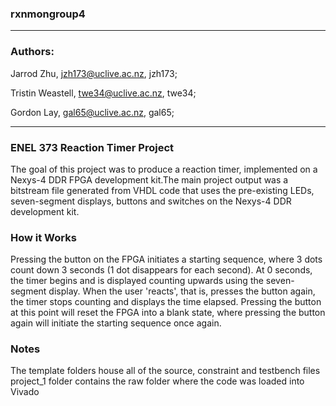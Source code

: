 ### rxnmongroup4

--------------------------------------------------------------------------------

### Authors:
Jarrod Zhu, jzh173@uclive.ac.nz, jzh173; 

Tristin Weastell, twe34@uclive.ac.nz, twe34;
 
Gordon Lay, gal65@uclive.ac.nz, gal65;

--------------------------------------------------------------------------------

### ENEL 373 Reaction Timer Project
The goal of this project was to produce a reaction timer, implemented on a 
Nexys-4 DDR FPGA development kit.The main project output was a bitstream file 
generated from VHDL code that uses the pre-existing LEDs, seven-segment 
displays, buttons and switches on the Nexys-4 DDR development kit. 

### How it Works
Pressing the button on the FPGA initiates a starting sequence, where 3 dots 
count down 3 seconds (1 dot disappears for each second). At 0 seconds, the timer
begins and is displayed counting upwards using the seven-segment display. When 
the user 'reacts', that is, presses the button again, the timer stops counting 
and displays the time elapsed. Pressing the button at this point will reset the 
FPGA into a blank state, where pressing the button again will initiate the 
starting sequence once again.

### Notes
The template folders house all of the source, constraint and testbench files
project_1 folder contains the raw folder where the code was loaded into Vivado